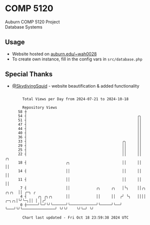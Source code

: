 # COMP 5120
Auburn COMP 5120 Project  
Database Systems

## Usage
- Website hosted on [auburn.edu/~wah0028](https://webhome.auburn.edu/~wah0028/)
- To create own instance, fill in the config vars in `src/database.php`

## Special Thanks
- [@SkydivingSquid](https://github.com/SkydivingSquid) - website beautification & added functionality

```

        Total Views per Day from 2024-07-21 to 2024-10-18

        Repository Views
      58 ┼
      54 ┤                                                   ╭╮
      51 ┤                                                   ││
      47 ┤                                                   ││
      44 ┤                                                   ││
      40 ┤                                                   ││
      36 ┤                                                   ││
      33 ┤                                            ╭╮     ││
      29 ┤                                            ││     ││
      25 ┤                                            ││     ││
      22 ┤                                            ││     ││                            ╭╮
      18 ┤                  ╭╮                        ││     ││                            ││
      14 ┤                  ││                        ││     ││                            ││
      11 ┤                  ││                        ││     ││                            ││
       7 ┤                  ││            ╭╮     ╭╮   │╰╮    ││╭╮                    ╭╮╭╮  ││ ╭─╮ ╭
       4 ┤     ╭╮ ╭╮╭╮      ││            ││     ││  ╭╯ ╰╮   ││││               ╭─╮╭╮│╰╯╰─╮││ │ │╭╯
       0 ┼─────╯╰─╯╰╯╰──────╯╰────────────╯╰─────╯╰──╯   ╰───╯╰╯╰───────────────╯ ╰╯╰╯    ╰╯╰─╯ ╰╯

        Chart last updated - Fri Oct 18 23:59:38 2024 UTC
        
```
